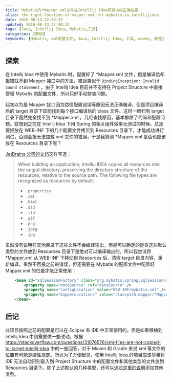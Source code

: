```yaml
---
title: Mybatis的*Mapper.xml文件在Intellij Idea项目中的正确位置
alias: the-right-location-of-mapper-xml-for-mybatis-in-intellijidea
date: 2016-08-13 22:50:32
updated: 2016-08-13 22:50:32
tags: [Java, Intellij Idea, Mybatis,工具]
categories: [教程]
keywords: [Mybatis, xml配置文件, Java, Intellij Idea, 工具, maven, 教程]
---
```


## 探索

在 Intellij Idea 中使用 Mybatis 时，配置好了 *Mapper.xml 文件，但是编译后却报错找不到 Mapper 接口中的方法，错误类似于 `BindingException: Invalid bound statement` 。由于 Intellij Idea 目前并不支持在 Project Structure 中直接管理 Mybatis 的配置文件，所以只好手动排查问题。

起初以为是 Mapper 接口因为路径配置错误等原因无法正确编译，但是项目编译后的 target 目录下却能找到每个接口编译后的 class 文件。这时一眼扫到 target 目录下竟然完全找不到 *Mapper.xml 。几经查找原因，基本排除了代码和配置问题。联想到之前在 Intellij Idea 下用 Spring 的相关组件做单元测试的时候，总是要把放在 WEB-INF 下的几个配置文件拷贝到 Resources 目录下，才能成功进行测试，否则会报无法加载 xml 文件的错误，于是我猜测 *Mapper.xml 是否也应该放在 Resources 目录下呢？<!--more-->

[JetBrains 公司的文档](https://www.jetbrains.com/help/idea/2016.2/resource-files.html)这样写道：

> When building an application, IntelliJ IDEA copies all resources into the output directory, preserving the directory structure of the resources, relative to the source path. The following file types are recognized as resources by default:
>
> - `.properties`
> - `.xml`
> - `.html`
> - `.dtd`
> - `.tld`
> - `.gif`
> - `.png`
> - `.jpeg`
> - `.jpg`

虽然没有说明在其他目录下这些文件不会编译输出，但是可以确定的是将这些默认类型的文件放到 Resources 目录下是绝对可以编译输出的。所以我尝试将 *Mapper.xml 从 WEB-INF 下移动到 Resources 后，清理 target 目录内容，重新编译，果然不再报之前的错误，但还需要在 Mybatis 的配置文件中配置好 Mapper.xml 的位置才能正常使用：

```xml
    <bean id="sqlSessionFactory" class="org.mybatis.spring.SqlSessionFactoryBean">
        <property name="dataSource" ref="dataSource" />
        <property name="configLocation" value="WEB-INF/mybatis.xml" />
        <property name="mapperLocations" value="classpath:mapper/*Mapper.xml" />
    </bean>
```

## 后记

此项目按照之前的配置是可以在 Eclipse 系 IDE 中正常使用的，但是如果移植到 Intellij Idea 中则需要做一些改动。根据 https://stackoverflow.com/questions/31076576/xml-files-are-not-copied-to-target-intellij-idea 中的一些回答，对于 Maven 和 Gradle 来说 xml 等文件的位置有可能是硬性规定。所以为了方便起见，使用 Intellij Idea 的项目应该尽量将 IDE 无法自动识别载入到 Project Structure 中的配置文件和其他类型的文件放到 Resources 目录下。除了上述默认的几种类型，还可以通过[这里的说明](https://www.jetbrains.com/help/idea/2016.2/compiler.html)添加其他类型。